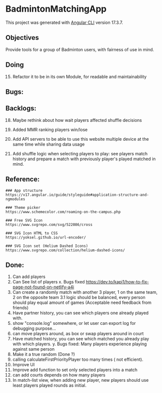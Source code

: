 # BadmintonMatchingApp

This project was generated with [Angular CLI](https://github.com/angular/angular-cli) version 17.3.7.


## Objectives
Provide tools for a group of Badminton users, with fairness of use in mind.

## Doing
15. Refactor it to be in its own Module, for readable and maintainability


## Bugs:

## Backlogs:
18. Maybe rethink about how wait players affected shuffle decisions
19. Added MMR ranking players win/lose

9. Add API servers to be able to use this website multiple device at the same time while sharing data usage
10. Add shuffle logic when selecting players to play:
    see players match history and prepare a match with previously player's played matched in mind.



## Reference:
    ### App structure
    https://v17.angular.io/guide/styleguide#application-structure-and-ngmodules

    ### Theme picker
    https://www.schemecolor.com/roaming-on-the-campus.php

    ### Free SVG Icon 
    https://www.svgrepo.com/svg/522086/cross

    ### SVG Icon HTML to CSS
    https://yoksel.github.io/url-encoder/

    ### SVG Icon set (Helium Dashed Icons)
    https://www.svgrepo.com/collection/helium-dashed-icons/



## Done:

1. Can add players
2. Can See list of players
x. Bugs fixed https://dev.to/kapi1/how-to-fix-page-not-found-on-netlify-a4i
3. Can create a randomly match with another 3 player, 1 on the same team, 2 on the opposite team
3.1  logic should be balanced, every person should play equal amount of games (Acceptable need feedback from friends)
4. Have partner history, you can see which players one already played with.
6. show "console.log" somewhere, or let user can export log for debugging purpose...
7. can move players around, as box
or swap players around in court
5. Have matched history, you can see which matched you already play with which players.
y. Bugs fixed: Many players experience playing against same person
12. Make it a true random (Done ?)
14. calling calculateFirstPriorityPlayer too many times ( not efficient).
13. Improve UI
16. Improve add function to set only selected players into a match
8. can add courts depends on how many players
17. In match-list view, when adding new player, new players should use least players played rounds as initial.